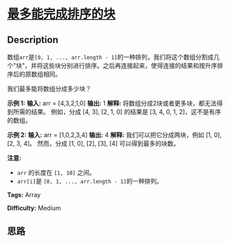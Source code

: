 # [最多能完成排序的块][title]

## Description

数组`arr`是`[0, 1, ..., arr.length -
1]`的一种排列，我们将这个数组分割成几个"块"，并将这些块分别进行排序。之后再连接起来，使得连接的结果和按升序排序后的原数组相同。

我们最多能将数组分成多少块？

**示例 1:**
            **输入:** arr = [4,3,2,1,0]    **输出:** 1    **解释:**    将数组分成2块或者更多块，都无法得到所需的结果。    例如，分成 [4, 3], [2, 1, 0] 的结果是 [3, 4, 0, 1, 2]，这不是有序的数组。    

**示例 2:**
            **输入:** arr = [1,0,2,3,4]    **输出:** 4    **解释:**    我们可以把它分成两块，例如 [1, 0], [2, 3, 4]。    然而，分成 [1, 0], [2], [3], [4] 可以得到最多的块数。    

**注意:**

  * `arr` 的长度在 `[1, 10]` 之间。
  * `arr[i]`是 `[0, 1, ..., arr.length - 1]`的一种排列。


**Tags:** Array

**Difficulty:** Medium

## 思路

[title]: https://leetcode-cn.com/problems/max-chunks-to-make-sorted
